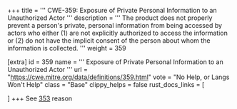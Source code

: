+++
title = '''
CWE-359: Exposure of Private Personal Information to an Unauthorized Actor
'''
description	= '''
The product does not properly prevent a person's private, personal information from being accessed by actors who either (1) are not explicitly authorized to access the information or (2) do not have the implicit consent of the person about whom the information is collected.
'''
weight = 359

[extra]
id = 359
name = '''
Exposure of Private Personal Information to an Unauthorized Actor
'''
url = "https://cwe.mitre.org/data/definitions/359.html"
vote = "No Help, or Langs Won't Help"
class = "Base"
clippy_helps = false
rust_docs_links = [

]
+++
See [353](rust-are-we-secure-yet/cwes/cwe-353) reason
